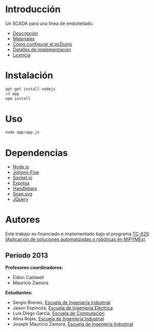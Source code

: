 Introducción
============
Un SCADA para una línea de embotellado.

* [Descripción](#)
* [Materiales](#)
* [Cómo configurar el pcDuino](#)
* [Detalles de implementación](#)
* [Licencia](#)

Instalación
===========
````bash
apt-get install nodejs
cd app
npm install
````

Uso
===
````bash
node app/app.js
````

Dependencias
============
* [Node.js](https://github.com/joyent/node)
* [Johnny-Five](https://github.com/rwaldron/johnny-five)
* [Socket.io](https://github.com/learnboost/socket.io)
* [Express](https://github.com/visionmedia/express)
* [Handlebars](https://github.com/wycats/handlebars.js/)
* [Snap.svg](https://github.com/adobe-webplatform/Snap.svg)
* [JQuery](https://github.com/jquery/jquery)

Autores
=======
Este trabajo es financiado e implementado bajo el programa [TC-629 (Aplicación de soluciones automatizadas o robóticas en MiPYMEs)](http://tcu.ucr.ac.cr/web/tcu).

Período 2013
------------
**Profesores coordinadores:**
* Eldon Caldwell
* Mauricio Zamora

**Estudiantes:**
* Sergio Brenes, [Escuela de Ingeniería Industrial](http://www.fing.ucr.ac.cr/)
* Jason Espinoza, [Escuela de Ingeniería Eléctrica](http://eie.ucr.ac.cr/)
* Luis Diego García, [Escuela de Computación](http://ecci.ucr.ac.cr/)
* Alina Rojas, [Escuela de Ingeniería Industrial](http://www.fing.ucr.ac.cr/)
* Joseph Mauricio Zamora, [Escuela de Ingeniería Industrial](http://www.fing.ucr.ac.cr/)
